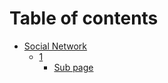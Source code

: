 # Table of contents

* [Social Network](README.md)
  * [1](social-network/1/README.md)
    * [Sub page](social-network/1/sub-page.md)
